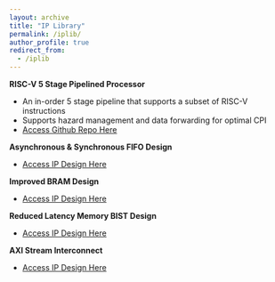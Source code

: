 ```yaml
---
layout: archive
title: "IP Library"
permalink: /iplib/
author_profile: true
redirect_from:
  - /iplib
---
```



**RISC-V 5 Stage Pipelined Processor**
- An in-order 5 stage pipeline that supports a subset of RISC-V instructions
- Supports hazard management and data forwarding for optimal CPI
- [Access Github Repo Here](https://github.com/ycpoon/RISCV_5_Stage_Pipelined_Processor)

**Asynchronous & Synchronous FIFO Design**
- [Access IP Design Here](https://www.edaplayground.com/x/FrxZ)

**Improved BRAM Design**
- [Access IP Design Here](https://www.edaplayground.com/x/YFYf)

**Reduced Latency Memory BIST Design**
- [Access IP Design Here](https://www.edaplayground.com/x/Fr6S)

**AXI Stream Interconnect**
- [Access IP Design Here](https://www.edaplayground.com/x/DkCF)
